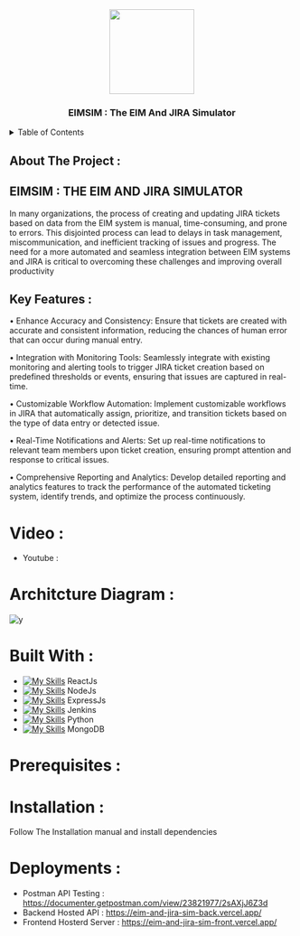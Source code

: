 <div align="center">
 <img src="https://github.com/user-attachments/assets/7b2bf691-110e-45a9-8454-a838d5aa1738" height="150px" width="150px" />
  <h3 align="center">EIMSIM : The EIM And JIRA Simulator</h3>
</div>
<details>
  <summary>Table of Contents</summary>
  <ol>
    <li>
      <a href="#about-the-project">About The Project</a>
      <ul>
        <li><a href="#built-with">Built With</a></li>
      </ul>
    </li>
    <li>
      <a href="#getting-started">Getting Started</a>
      <ul>
        <li><a href="#prerequisites">Prerequisites</a></li>
        <li><a href="#installation">Installation</a></li>
      </ul>
    </li>
    <li><a href="#usage">Usage</a></li>
  </ol>
</details>

## About The Project : 

## EIMSIM : THE EIM AND JIRA SIMULATOR 
In many organizations, the process of creating and updating JIRA tickets based on data from the EIM system is manual, time-consuming, and prone to errors. This disjointed process can lead to delays in task management, miscommunication, and inefficient tracking of issues and progress. The need for a more automated and seamless integration between EIM systems and JIRA is critical to overcoming these challenges and improving overall productivity

## Key Features :

•	Enhance Accuracy and Consistency:
Ensure that tickets are created with accurate and consistent information, reducing the chances of human error that can occur during manual entry.

•	Integration with Monitoring Tools:
Seamlessly integrate with existing monitoring and alerting tools to trigger JIRA ticket creation based on predefined thresholds or events, ensuring that issues are captured in real-time.

•	Customizable Workflow Automation:
Implement customizable workflows in JIRA that automatically assign, prioritize, and transition tickets based on the type of data entry or detected issue.

•	Real-Time Notifications and Alerts:
Set up real-time notifications to relevant team members upon ticket creation, ensuring prompt attention and response to critical issues.

•	Comprehensive Reporting and Analytics:
Develop detailed reporting and analytics features to track the performance of the automated ticketing system, identify trends, and optimize the process continuously.

# Video :
- Youtube :

# Architcture Diagram : 
![y](https://github.com/user-attachments/assets/3f0843f8-954f-47a5-a240-9612f3d4c013)



# Built With : 

 - [![My Skills](https://skillicons.dev/icons?i=react&perline=3)](https://skillicons.dev) ReactJs
 - [![My Skills](https://skillicons.dev/icons?i=nodejs&perline=3)](https://skillicons.dev) NodeJs
 - [![My Skills](https://skillicons.dev/icons?i=express&perline=3)](https://skillicons.dev) ExpressJs
 - [![My Skills](https://skillicons.dev/icons?i=jenkins&perline=3)](https://skillicons.dev) Jenkins
 - [![My Skills](https://skillicons.dev/icons?i=python&perline=3)](https://skillicons.dev) Python
- [![My Skills](https://skillicons.dev/icons?i=mongodb&perline=3)](https://skillicons.dev) MongoDB

# Prerequisites : 

# Installation : 
Follow The Installation manual and install dependencies 

# Deployments :

- Postman API Testing : https://documenter.getpostman.com/view/23821977/2sAXjJ6Z3d
- Backend Hosted API : https://eim-and-jira-sim-back.vercel.app/
- Frontend Hosterd Server : https://eim-and-jira-sim-front.vercel.app/
